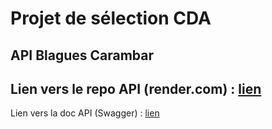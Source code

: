 # Projet de sélection CDA
## API Blagues Carambar
Lien vers le repo API (render.com) : [lien](https://carambar-back-akss.onrender.com)
---
Lien vers la doc API (Swagger) : [lien](https://carambar-back-akss.onrender.com/api-docs)